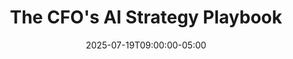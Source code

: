 ---
title: "The CFO's AI Strategy Playbook"
date: 2025-07-19T09:00:00-05:00
draft: true
description: "A comprehensive framework for CFOs and finance leaders to develop and implement a strategic AI roadmap for finance transformation."
slug: "cfo-ai-strategy-playbook"
tags: ["CFO strategy", "AI roadmap", "finance transformation", "strategic planning", "digital leadership"]
categories: ["Finance Leadership in the AI Era"]
series: ["Financial Leadership in the AI Era"]
series_order: 12
showToc: true
--- 